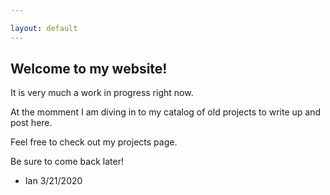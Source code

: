 ```yaml
---

layout: default
---
```


## Welcome to my website!

It is very much a work in progress right now. 

At the momment I am diving in to my catalog of old projects to write up and post here.

Feel free to check out my projects page.

Be sure to come back later!

- Ian 3/21/2020
